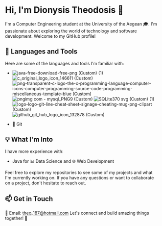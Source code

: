 # Hi, I'm Dionysis Theodosis 👋

I'm a Computer Engineering student at the University of the Aegean 🎓. I'm passionate about exploring the world of technology and software development. Welcome to my GitHub profile!

## 🚀 Languages and Tools

Here are some of the languages and tools I'm familiar with:

- ![java-free-download-free-png (Custom) (1)](https://github.com/DionysisTheodosis/DionysisTheodosis/assets/63193630/bf476340-2cdc-47a1-9ce9-63de50b914bb)  ![c_original_logo_icon_146611 (Custom)](https://github.com/DionysisTheodosis/DionysisTheodosis/assets/63193630/906a0adf-9d7a-48a6-b1a8-2ef8d150d1c9)  ![png-transparent-c-logo-the-c-programming-language-computer-icons-computer-programming-source-code-programming-miscellaneous-template-blue (Custom)](https://github.com/DionysisTheodosis/DionysisTheodosis/assets/63193630/37c13c43-2d77-45b6-8214-b98c76f1ac26)  ![pngimg com - mysql_PNG9 (Custom)](https://github.com/DionysisTheodosis/DionysisTheodosis/assets/63193630/2508579c-f342-4a7c-8965-456ddd679c89) ![SQLite370 svg (Custom) (1)](https://github.com/DionysisTheodosis/DionysisTheodosis/assets/63193630/411d53b4-340e-4ebc-8c41-0456caac92fc)  ![logo-logo-git-line-cheat-sheet-signage-cheating-mug-png-clipart (Custom)](https://github.com/DionysisTheodosis/DionysisTheodosis/assets/63193630/44cf6f6f-07f0-4dc7-bc95-6c8a24c9f234) ![github_git_hub_logo_icon_132878 (Custom)](https://github.com/DionysisTheodosis/DionysisTheodosis/assets/63193630/91cd3330-11d3-410d-b981-94857b2560db)











- 🚀 Git

## 💡 What I'm Into

I have more experience with:

- Java for 📊 Data Science and 🌐 Web Development

Feel free to explore my repositories to see some of my projects and what I'm currently working on. If you have any questions or want to collaborate on a project, don't hesitate to reach out.

## 📫 Get in Touch

📧 Email: theo_187@hotmail.com
Let's connect and build amazing things together! 🌟
